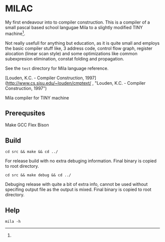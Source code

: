 # MILAC

My first endeavour into to compiler construction. This is a compiler
of a small pascal based school langugae Mila to a slightly modified TINY
machine[^1].

Not really usefull for anything but education, as it is
quite small and employs the basic compiler stuff like, 3 address code,
control flow graph, register alocation (linear scan style) and some
optimizations like common subexpresion elimination, constat folding
and propagation.

See the `test` directory for Mila language reference.

[^1]:
[Louden, K.C. - Compiler Construction, 1997](http://www.cs.sjsu.edu/~louden/cmptext/
, "Louden, K.C. - Compiler Construction, 1997")

Mila compiler for TINY machine

## Prerequsites

Make
GCC
Flex
Bison


## Build 

`cd src && make && cd ../`
 
For release build with no extra debuging information. Final binary is
copied to root directory.

`cd src && make debug && cd ../`

Debuging release with quite a bit of extra info, cannot be used
without specifing output file as the output is mixed. Final binary is
copied to root directory.


## Help

`mila -h` 
